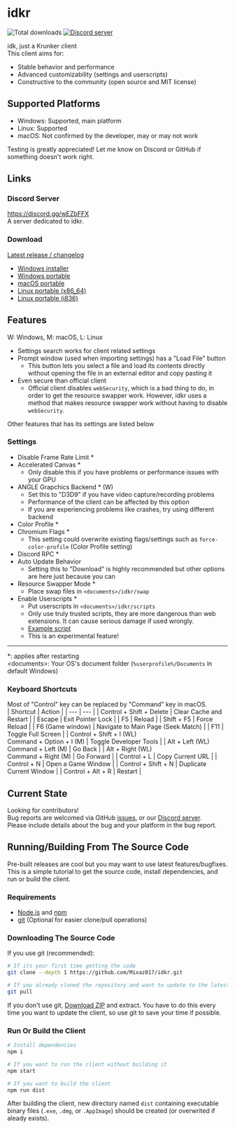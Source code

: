 # idkr
![Total downloads](https://img.shields.io/github/downloads/mixaz017/idkr/total)
[![Discord server](https://discord.com/api/guilds/697366856914173994/widget.png)](https://discord.gg/wEZbFFX)

idk, just a Krunker client  
This client aims for:
- Stable behavior and performance
- Advanced customizability (settings and userscripts)
- Constructive to the community (open source and MIT license)

## Supported Platforms
- Windows: Supported, main platform
- Linux: Supported
- macOS: Not confirmed by the developer, may or may not work

Testing is greatly appreciated! Let me know on Discord or GitHub if something doesn't work right.

## Links
### Discord Server
https://discord.gg/wEZbFFX  
A server dedicated to idkr.

### Download
[Latest release / changelog](https://github.com/Mixaz017/idkr/releases/latest)
- [Windows installer](https://github.com/Mixaz017/idkr/releases/latest/download/idkr-setup-win.exe)
- [Windows portable](https://github.com/Mixaz017/idkr/releases/latest/download/idkr-portable-win.exe)
- [macOS portable](https://github.com/Mixaz017/idkr/releases/latest/download/idkr-portable-mac.dmg)
- [Linux portable (x86_64)](https://github.com/Mixaz017/idkr/releases/latest/download/idkr-portable-linux-x86_64.AppImage)
- [Linux portable (i836)](https://github.com/Mixaz017/idkr/releases/latest/download/idkr-portable-linux-i386.AppImage)

## Features
W: Windows, M: macOS, L: Linux  

- Settings search works for client related settings
- Prompt window (used when importing settings) has a "Load File" button
	- This button lets you select a file and load its contents directly without opening the file in an external editor and copy pasting it
- Even secure than official client
	- Official client disables `webSecurity`, which is a bad thing to do, in order to get the resource swapper work. However, idkr uses a method that makes resource swapper work without having to disable `webSecurity`.

Other features that has its settings are listed below

### Settings
- Disable Frame Rate Limit *
- Accelerated Canvas *
	- Only disable this if you have problems or performance issues with your GPU
- ANGLE Grapchics Backend * (W)
	- Set this to "D3D9" if you have video capture/recording problems
	- Performance of the client can be affected by this option
	- If you are experiencing problems like crashes, try using different backend
- Color Profile *
- Chromium Flags *
	- This setting could overwrite existing flags/settings such as `force-color-profile` (Color Profile setting)
- Discord RPC *
- Auto Update Behavior
	- Setting this to "Download" is highly recommended but other options are here just because you can
- Resource Swapper Mode *
	- Place swap files in `<documents>/idkr/swap`
- Enable Userscripts *
	- Put userscripts in `<documents>/idkr/scripts`
	- Only use truly trusted scripts, they are more dangerous than web extensions. It can cause serious damage if used wrongly.
	- [Example script](https://gist.github.com/Mixaz017/bb6d334c4718a4c4bb626380d3844bc8)
	- This is an experimental feature!
___
*: applies after restarting  
\<documents>: Your OS's document folder (`%userprofile%/Documents` in default Windows)

### Keyboard Shortcuts
Most of "Control" key can be replaced by "Command" key in macOS.  
| Shortcut | Action |
| --- | --- |
| Control + Shift + Delete | Clear Cache and Restart |
| Escape | Exit Pointer Lock |
| F5 | Reload |
| Shift + F5 | Force Reload |
| F6 (Game window) | Navigate to Main Page (Seek Match) |
| F11 | Toggle Full Screen |
| Control + Shift + I (WL)<br>Command + Option + I (M) | Toggle Developer Tools |
| Alt + Left (WL)<br>Command + Left (M) | Go Back |
| Alt + Right (WL)<br>Command + Right (M) | Go Forward |
| Control + L | Copy Current URL |
| Control + N | Open a Game Window |
| Control + Shift + N | Duplicate Current Window |
| Control + Alt + R | Restart |

## Current State
Looking for contributors!  
Bug reports are welcomed via GitHub [issues](https://github.com/Mixaz017/idkr/issues), or our [Discord server](https://discord.gg/wEZbFFX).  
Please include details about the bug and your platform in the bug report.

## Running/Building From The Source Code
Pre-built releases are cool but you may want to use latest features/bugfixes.
This is a simple tutorial to get the source code, install dependencies, and run or build the client.  

### Requirements
- [Node.js](https://nodejs.org/en/download/) and [npm](https://www.npmjs.com/get-npm)
- [git](https://git-scm.com/downloads) (Optional for easier clone/pull operations)

### Downloading The Source Code
If you use git (recommended):
```sh
# If its your first time getting the code
git clone --depth 1 https://github.com/Mixaz017/idkr.git

# If you already cloned the repository and want to update to the latest commit
git pull
```
If you don't use git, [Download ZIP](https://github.com/Mixaz017/idkr/archive/master.zip) and extract. You have to do this every time you want to update the client, so use git to save your time if possible.

### Run Or Build the Client
```sh
# Install dependencies
npm i

# If you want to run the client without building it
npm start

# If you want to build the client
npm run dist
```
After building the client, new directory named `dist` containing executable binary files (`.exe`, `.dmg`, or `.AppImage`) should be created (or overwrited if aleady exists).